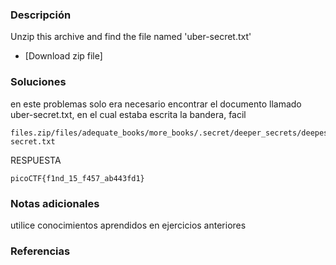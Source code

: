 ### Descripción 
Unzip this archive and find the file named 'uber-secret.txt'

- [Download zip file]
### Soluciones

en este problemas solo era necesario encontrar el documento llamado uber-secret.txt, en el cual estaba escrita la bandera, facil

```
files.zip/files/adequate_books/more_books/.secret/deeper_secrets/deepest_secrets/uber-secret.txt
```

RESPUESTA

```
picoCTF{f1nd_15_f457_ab443fd1}
```


### Notas adicionales 

utilice conocimientos aprendidos en ejercicios anteriores

### Referencias 
